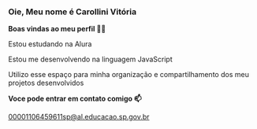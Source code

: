 ### Oie, Meu nome é Carollini Vitória

__Boas vindas ao meu perfil 💙💙__

 Estou estudando na Alura

 Estou me desenvolvendo na linguagem JavaScript

Utilizo esse espaço para minha organização e compartilhamento dos meu projetos desenvolvidos

**Voce pode entrar em contato comigo 📫**

00001106459611sp@al.educacao.sp.gov.br


<!--
**Carollinivt/Carollinivt** is a ✨ _special_ ✨ repository because its `README.md` (this file) appears on your GitHub profile.

Here are some ideas to get you started:

- 🔭 I’m currently working on ...
- 🌱 I’m currently learning ...
- 👯 I’m looking to collaborate on ...
- 🤔 I’m looking for help with ...
- 💬 Ask me about ...
- 📫 How to reach me: ...
- 😄 Pronouns: ...
- ⚡ Fun fact: ...
-->
